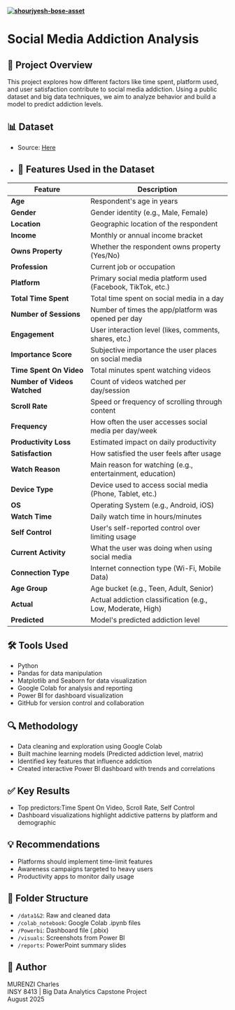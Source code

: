 **[![shourjyesh-bose-asset](https://github.com/user-attachments/assets/0a2139b8-1686-4bca-8f57-efd2257453d6)
]()**
# Social Media Addiction Analysis

## 📌 Project Overview
This project explores how different factors like time spent, platform used, and user satisfaction contribute to social media addiction. Using a public dataset and big data techniques, we aim to analyze behavior and build a model to predict addiction levels.

## 📊 Dataset
- Source: [Here](https://github.com/haneesha-thasni/Time-wasters-on-social-media-Analysis/blob/main/Time-Wasters%20on%20Social%20Media.csv)
- ## 🧬 Features Used in the Dataset

| Feature                      | Description                                                 |
| ---------------------------- | ----------------------------------------------------------- |
| **Age**                      | Respondent's age in years                                   |
| **Gender**                   | Gender identity (e.g., Male, Female)                        |
| **Location**                 | Geographic location of the respondent                       |
| **Income**                   | Monthly or annual income bracket                            |
| **Owns Property**            | Whether the respondent owns property (Yes/No)               |
| **Profession**               | Current job or occupation                                   |
| **Platform**                 | Primary social media platform used (Facebook, TikTok, etc.) |
| **Total Time Spent**         | Total time spent on social media in a day                   |
| **Number of Sessions**       | Number of times the app/platform was opened per day         |
| **Engagement**               | User interaction level (likes, comments, shares, etc.)      |
| **Importance Score**         | Subjective importance the user places on social media       |
| **Time Spent On Video**      | Total minutes spent watching videos                         |
| **Number of Videos Watched** | Count of videos watched per day/session                     |
| **Scroll Rate**              | Speed or frequency of scrolling through content             |
| **Frequency**                | How often the user accesses social media per day/week       |
| **Productivity Loss**        | Estimated impact on daily productivity                      |
| **Satisfaction**             | How satisfied the user feels after usage                    |
| **Watch Reason**             | Main reason for watching (e.g., entertainment, education)   |
| **Device Type**              | Device used to access social media (Phone, Tablet, etc.)    |
| **OS**                       | Operating System (e.g., Android, iOS)                       |
| **Watch Time**               | Daily watch time in hours/minutes                           |
| **Self Control**             | User's self-reported control over limiting usage            |
| **Current Activity**         | What the user was doing when using social media             |
| **Connection Type**          | Internet connection type (Wi-Fi, Mobile Data)               |
| **Age Group**                | Age bucket (e.g., Teen, Adult, Senior)                      |
| **Actual**                   | Actual addiction classification (e.g., Low, Moderate, High) |
| **Predicted**                | Model's predicted addiction level                           |

## 🛠️ Tools Used
-  Python
-  Pandas for data manipulation
-  Matplotlib and Seaborn for data visualization
-  Google Colab  for analysis and reporting
-  Power BI for dashboard visualization
-  GitHub for version control and collaboration

## 🔍 Methodology
- Data cleaning and exploration using Google Colab
- Built machine learning models (Predicted addiction level, matrix)
- Identified key features that influence addiction
- Created interactive Power BI dashboard with trends and correlations

## ✅ Key Results
- Top predictors:Time Spent On Video, Scroll Rate, Self Control
- Dashboard visualizations highlight addictive patterns by platform and demographic

## 💡 Recommendations
- Platforms should implement time-limit features
- Awareness campaigns targeted to heavy users
- Productivity apps to monitor daily usage

## 📁 Folder Structure
- `/data1&2`: Raw and cleaned data
- `/colab_notebook`: Google Colab .ipynb files
- `/Powerbi`: Dashboard file (.pbix)
- `/visuals`: Screenshots from Power BI
- `/reports`: PowerPoint summary slides

## 👤 Author
MURENZI Charles  
INSY 8413 | Big Data Analytics Capstone Project  
August 2025
